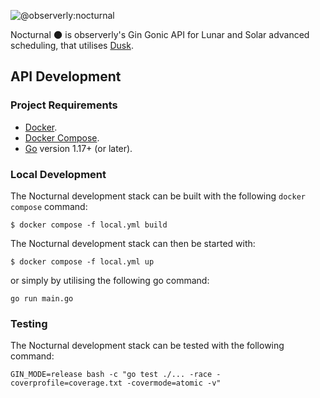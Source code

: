 ![@observerly:nocturnal](https://user-images.githubusercontent.com/84131395/174099920-eda972ff-2493-4eea-b572-e31394cd0d36.jpg)

Nocturnal 🌑 is observerly's Gin Gonic API for Lunar and Solar advanced scheduling, that utilises [Dusk](https://github.com/observerly/dusk).

## API Development

### Project Requirements

- [Docker](https://www.docker.com/).
- [Docker Compose](https://docs.docker.com/compose/install/).
- [Go](https://go.dev/dl/) version 1.17+ (or later).

### Local Development

The Nocturnal development stack can be built with the following `docker` `compose` command:

```console
$ docker compose -f local.yml build
```

The Nocturnal development stack can then be started with:

```console
$ docker compose -f local.yml up
```

or simply by utilising the following go command:

```console
go run main.go
```

### Testing

The Nocturnal development stack can be tested with the following command:

```console
GIN_MODE=release bash -c "go test ./... -race -coverprofile=coverage.txt -covermode=atomic -v"
```
